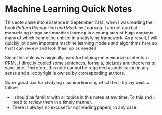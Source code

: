 # Machine Learning Quick Notes
This note came into existence in September 2014, when I was reading the book *Pattern Recognition and Machine Learning*. I am not good at memorizing things and machine learning is a young area of huge contents, many of which cannot be unified in a satisfying framework. As a result, I will quickly jot down important machine learning models and algorithms here so that I can review and look them up as needed.

Since this note was originally used for helping me memorize contents in PRML, I directly copied some sentences, formula, pictures and theorems to save time. Therefore, this note cannot be regarded as publication in any sense and all copyright is owned by corresponding authors.

Some good tips for studying machine learning which I will try my best to follow:

* I should be familiar with all topics in this notes at any time. To this end, I need to review them in a timely manner.
* There is always no excuse for not reading papers, in any case.


